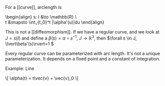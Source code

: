 For a [[curve]], arclength is

\begin{align}
s: I &\to \mathbb{R} \\\
t &\mapsto \int_{t_0}^t |\alpha'(u)|du
\end{align}

This is not a [[diffeomorphism]]. If we have a regular curve, and we look at $J = s(I)$ and define a $\beta(s) = \alpha \circ s^{-1}$, $J \to \mathbb{R}^3$, then $\forall s \in J, \lvert\beta'(s)\rvert=1 $

Every regular curve can be parameterized with arc length. It's not a unique parameterization. It depends on a fixed point and a constant of integration.

Example: Line

\\[
\alpha(t) = t\vec{v} + \vec{v}_0
\\]